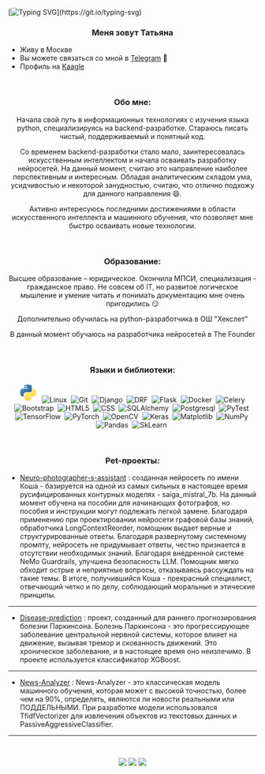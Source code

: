 [![Typing SVG](https://readme-typing-svg.herokuapp.com?font=Fira+Code&weight=600&size=25&pause=1000&color=081C24&center=true&vCenter=true&random=false&width=1200&lines=Welcome+to+my+GitHub!)](https://git.io/typing-svg)

### <div align="center">Меня зовут Татьяна </div>
- Живу в Москве
- Вы можете связаться со мной в [Telegram](https://t.me/Tarilia) 🤗
- Профиль на [Kaagle](https://www.kaggle.com/tarilia)
<br/>

### <div align="center">Обо мне:</p>
<p align="center">Начала свой путь в информационных технологиях с изучения языка python, специализируясь на backend-разработке. Стараюсь писать чистый, поддерживаемый и понятный код.</p>
<p align="center">Со временем backend-разработки стало мало, заинтересовалась искусственным интеллектом и начала осваивать разработку нейросетей. На данный момент, считаю это направление наиболее перспективным и интересным. Обладая аналитическим складом ума, усидчивостью и некоторой занудностью, считаю, что отлично подхожу для данного направления 😄.</p>
  <p align="center">Активно интересуюсь последними достижениями в области искусственного интеллекта и машинного обучения, что позволяет мне быстро осваивать новые технологии.</p>
</div>
<br/>

### <p align="center">Образование:</p>
<p align="center">Высшее образование – юридическое. Окончила МПСИ, специализация - гражданское право. Не совсем об IT, но развитое логическое мышление и умение читать и понимать документацию мне очень пригодились 😏</p>
</div>
<p align="center">Дополнительно обучилась на python-разработчика в ОШ "Хекслет"</p>
</div>
<p align="center">В данный момент обучаюсь на разработчика нейросетей в The Founder</p>
</div>
<br/>

### <p align="center">Языки и библиотеки:</p>
<div align="center">
  
<img src="https://github.com/devicons/devicon/blob/master/icons/python/python-original.svg" title="Python" alt="Python" width="40" height="40"/>&nbsp;
![Linux](https://img.shields.io/badge/-Linux-05122A?style=flat&logo=linux)&nbsp;
![Git](https://img.shields.io/badge/-Git-05122A?style=flat&logo=git)&nbsp;
![Django](https://img.shields.io/badge/-Django-05122A?style=flat&logo=django)&nbsp;
![DRF](https://img.shields.io/badge/-DRF-05122A?style=flat&logo=drf)&nbsp;
![Flask](https://img.shields.io/badge/-Flask-05122A?style=flat&logo=flask)&nbsp;
![Docker](https://img.shields.io/badge/-Docker-05122A?style=flat&logo=docker)&nbsp;
![Celery](https://img.shields.io/badge/-Celery-05122A?style=flat&logo=celery)&nbsp;
![Bootstrap](https://img.shields.io/badge/-Bootstrap-05122A?style=flat&logo=bootstrap)&nbsp;
![HTML5](https://img.shields.io/badge/-HTML5-05122A?style=flat&logo=HTML5)&nbsp;
![CSS](https://img.shields.io/badge/-CSS-05122A?style=flat&logo=CSS3)&nbsp;
![SQLAlchemy](https://img.shields.io/badge/-SQLAlchemy-05122A?style=flat&logo=SQLAlchemy)&nbsp;
![Postgresql](https://img.shields.io/badge/-Postgresql-05122A?style=flat&logo=postgresql)&nbsp;
![PyTest](https://img.shields.io/badge/-PyTest-05122A?style=flat&logo=PyTest)&nbsp;
![TensorFlow](https://img.shields.io/badge/-TensorFlow-05122A?style=flat&logo=TensorFlow)&nbsp;
![PyTorch](https://img.shields.io/badge/-PyTorch-05122A?style=flat&logo=PyTorch)&nbsp;
![OpenCV](https://img.shields.io/badge/-OpenCV-05122A?style=flat&logo=OpenCV)&nbsp;
![Keras](https://img.shields.io/badge/-Keras-05122A?style=flat&logo=Keras)&nbsp;
![Matplotlib](https://img.shields.io/badge/-Matplotlib-05122A?style=flat&logo=Matplotlib)&nbsp;
![NumPy](https://img.shields.io/badge/-NumPy-05122A?style=flat&logo=NumPy)&nbsp;
![Pandas](https://img.shields.io/badge/-Pandas-05122A?style=flat&logo=Pandas)&nbsp;
![SkLearn](https://img.shields.io/badge/-SkLearn-05122A?style=flat&logo=SkLearn)&nbsp;

</div>
<br/>

### <p align="center">Pet-проекты:</p>
  - [Neuro-photographer-s-assistant](https://github.com/Tarilia/Neuro-photographer-s-assistant) : созданная нейросеть по имени Коша - базируется на одной из самых сильных в настоящее время русифицированных контурных моделях - saiga_mistral_7b. На данный момент обучена на пособии для начинающих фотографов, но пособия и инструкции могут подлежать легкой замене.
Благодаря применению при проектировании нейросети графовой базы знаний, обработчика LongContextReorder, помощник выдает верные и структурированные ответы.
Благодаря развернутому системному промпту, нейросеть не придумывает ответы, честно признается в отсутствии необходимых знаний.
Благодаря внедренной системе NeMo Guardrails, улучшена безопасность LLM. Помощник мягко обходит острые и неприятные вопросы, отказываясь рассуждать на такие темы.
В итоге, получившийся Коша - прекрасный специалист, отвечающий четко и по делу, соблюдающий моральные и этические принципы.
_____________
  - [Disease-prediction](https://github.com/Tarilia/Disease-prediction) : проект, созданный для раннего прогнозирования болезни Паркинсона. Болезнь Паркинсона - это прогрессирующее заболевание центральной нервной системы, которое влияет на движение, вызывая тремор и скованность движений. Это хроническое заболевание, и в настоящее время оно неизлечимо. В проекте используется классификатор XGBoost.
_____________
  - [News-Analyzer](https://github.com/Tarilia/News-Analyzer) : News-Analyzer - это классическая модель машинного обучения, которая может с высокой точностью, более чем на 90%, определять, являются ли новости реальными или ПОДДЕЛЬНЫМИ.
При разработке модели использовался TfidfVectorizer для извлечения объектов из текстовых данных и PassiveAggressiveClassifier.
_____________
<br/>

<div align="center">

![](http://github-profile-summary-cards.vercel.app/api/cards/profile-details?username=Tarilia&theme=default)
![](http://github-profile-summary-cards.vercel.app/api/cards/stats?username=Tarilia&theme=default)
![](http://github-profile-summary-cards.vercel.app/api/cards/productive-time?username=Tarilia&theme=default&utcOffset=8)

</div>
<br/>
